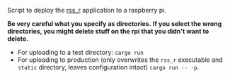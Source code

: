 Script to deploy the [rss_r](https://github.com/Wcubed/rss_r) application to a raspberry pi.

**Be very careful what you specify as directories.**
**If you select the wrong directories, you might delete stuff on the rpi that you didn't want to delete.**

- For uploading to a test directory: `cargo run`
- For uploading to production (only overwrites the `rss_r` executable and `static` directory, leaves configuration intact) `cargo run -- -p`.